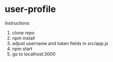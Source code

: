 # user-profile

Instructions

1. clone repo
2. npm install
3. adjust username and token fields in src/app.js
4. npm start
5. go to localhost:3000

